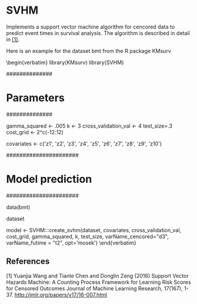 # SVHM
Implements a support vector machine algorithm for cencored data to predict event times in survival analysis. The algorithm is described in detail in [[1]](#1).

Here is an example for the dataset bmt from the R package KMsurv

\begin{verbatim}
library(KMsurv)
library(SVHM)

##############
# Parameters #
##############

gamma_squared <- .005
k <- 3
cross_validation_val <- 4
test_size=.3
cost_grid <- 2^c(-12:12)

covariates <- c('z1', 'z2', 'z3', 'z4', 'z5', 'z6', 'z7', 'z8', 'z9', 'z10')

######################
#  Model prediction  #
######################

data(bmt)

dataset

model <- SVHM:::create_svhm(dataset, covariates, cross_validation_val, cost_grid, gamma_squared, k, test_size, varName_cencored="d3", varName_futime = "t2", opt='mosek')
\end{verbatim}

## References
<a id="1">[1]</a> 
Yuanjia Wang and Tianle Chen and Donglin Zeng (2016)
Support Vector Hazards Machine: A Counting Process Framework for Learning Risk Scores for Censored Outcomes
Journal of Machine Learning Research, 17(167), 1-37.
http://jmlr.org/papers/v17/16-007.html
